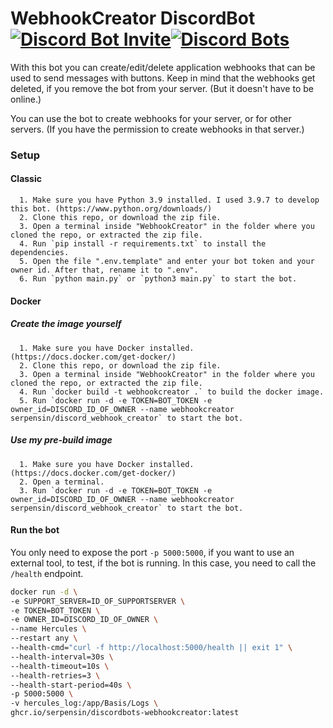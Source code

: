 # WebhookCreator DiscordBot [![Discord Bot Invite](https://img.shields.io/badge/Invite-blue)](https://discord.com/oauth2/authorize?client_id=1251220473790861454)[![Discord Bots](https://top.gg/api/widget/servers/1251220473790861454.svg)](https://top.gg/bot/1251220473790861454)

With this bot you can create/edit/delete application webhooks that can be used to send messages with buttons.
Keep in mind that the webhooks get deleted, if you remove the bot from your server. (But it doesn't have to be online.)

You can use the bot to create webhooks for your server, or for other servers. (If you have the permission to create webhooks in that server.)


### Setup

#### Classic
      1. Make sure you have Python 3.9 installed. I used 3.9.7 to develop this bot. (https://www.python.org/downloads/)
      2. Clone this repo, or download the zip file.
      3. Open a terminal inside "WebhookCreator" in the folder where you cloned the repo, or extracted the zip file.
      4. Run `pip install -r requirements.txt` to install the dependencies.
      5. Open the file ".env.template" and enter your bot token and your owner id. After that, rename it to ".env".
      6. Run `python main.py` or `python3 main.py` to start the bot.

#### Docker
##### Create the image yourself
      1. Make sure you have Docker installed. (https://docs.docker.com/get-docker/)
      2. Clone this repo, or download the zip file.
      3. Open a terminal inside "WebhookCreator" in the folder where you cloned the repo, or extracted the zip file.
      4. Run `docker build -t webhookcreator .` to build the docker image.
      5. Run `docker run -d -e TOKEN=BOT_TOKEN -e owner_id=DISCORD_ID_OF_OWNER --name webhookcreator serpensin/discord_webhook_creator` to start the bot.
##### Use my pre-build image
      1. Make sure you have Docker installed. (https://docs.docker.com/get-docker/)
      2. Open a terminal.
      3. Run `docker run -d -e TOKEN=BOT_TOKEN -e owner_id=DISCORD_ID_OF_OWNER --name webhookcreator serpensin/discord_webhook_creator` to start the bot.

#### Run the bot
You only need to expose the port `-p 5000:5000`, if you want to use an external tool, to test, if the bot is running.
In this case, you need to call the `/health` endpoint.
```bash
docker run -d \
-e SUPPORT_SERVER=ID_OF_SUPPORTSERVER \
-e TOKEN=BOT_TOKEN \
-e OWNER_ID=DISCORD_ID_OF_OWNER \
--name Hercules \
--restart any \
--health-cmd="curl -f http://localhost:5000/health || exit 1" \
--health-interval=30s \
--health-timeout=10s \
--health-retries=3 \
--health-start-period=40s \
-p 5000:5000 \
-v hercules_log:/app/Basis/Logs \
ghcr.io/serpensin/discordbots-webhookcreator:latest
```